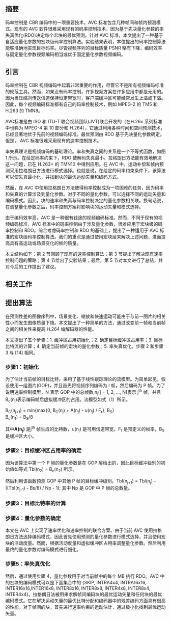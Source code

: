 ## 摘要

码率控制是 CBR 编码中的一项重要技术。AVC 标准包含几种帧间和帧内预测模式。现有的 AVC 软件很难采用现有的码率控制技术，因为基于先决量化参数的率失真优化(RDO)决定每个宏块的最优预测。针对 AVC 标准，本文提出了一种基于自适应量化参数的宏块级码率控制算法。实验结果表明，本位提出的码率控制算法能够准确地实现目标码率。尽管视频序列的目标质量 PSNR 略有下降，编码效率与固定量化参数视频编码相当或优于固定量化参数视频编码。

## 引言

码率控制在 CBR 视频编码中起着非常重要的作用，尽管它不是所有视频编码标准的规范工具。然而，如果没有码率控制，许多视频方案在许多应用中都是无用的。因为当压缩刘传送信道保持恒定带宽时，客户端缓冲区可能经常发生上溢或下溢。因此，每个视频编码标准都有自己的码率控制技术，例如 MPEG-2 的 TM5 和 H.263 的 TMN8。

AVC标准是由 ISO 和 ITU-T 联合视频团队(JVT)联合开发的（在H.26x 系列标准中也称为 MPEG-4 第 10 部分和 H.264），它通过利用各种时间和空间预测技术，已经显著地优于先前的视频编码标准。最优预测由 RDO 基于先决量化参数确定。但是， AVC 标准很难采用现有的速率控制技术。

率失真理论是视频编码的基础理论。率和失真之间的关系是一个不等式函数，如图 1 所示。在给定码率约束下，RDO 使解码失真最小。拉格朗日方法能有效地解决这一问题，已在 H.263+ 的 TMN10 中得到应用。在 AVC 中，运动补偿和帧内预测采用拉格朗日方法进行模式选择。也就是说，在给定的码率约束条件下，该算法可以使失真最小化，并找到块的最优运动矢量和编码方式。

然而，在 AVC 中使用拉格朗日方法使得码率控制成为一项困难的任务，因为码率和失真的计算涉及到量化参数。对于不同的量化参数，可以选择不同的运动矢量和编码模式。因此，块的速率和失真与码率控制决定的量化参数相关联。换句话说，在调整量化参数之后，码率控制方案将影响块的运动矢量和模式选择。

由于编码效率高，AVC 是一种很有钱途的视频编码标准。然而，不同于现有的视频编码标准，AVC 标准中的码率控制由于涉及量化参数，很难应用于宏块级的码率控制和 RDO。综合考虑码率控制和 RDO 的基础上，提出了一种适用于 AVC 标准的宏块级码率控制算法。我们的重点是通过使用宏块层来解决上述问题，进而提高具有高运动或场景变化的帧的质量。

本文结构如下：第 2 节回顾了现有的速率控制算法；第 3 节提出了解决现有速率控制问题的策略；第 4 节给出了实验结果；最后，第 5 节对本文进行了总结，并对今后的工作提出了建议。

## 相关工作

## 提出算法

在预测性差的图像序列中，场景变化、缩放和快速运动可能由于与前一图片的相关性小而发生图像质量下降。本文提出了一种简单的方法，通过改变前一帧和当前帧之间的相关性来提高 H.264 编解码器的性能。

本文提出了五个步骤：1. 缓冲区占用初始化；2. 确定目标缓冲区占用率；3. 目标比特流的计算；4. 确定当前帧的宏块的量化参数；5. 率失真优化。步骤 2 和步骤 3 与 [14] 相同。

### 步骤1：初始化

为了估计当前帧的目标比特，采用了基于线性跟踪理论的流模型。为简单起见，假设使用一组图片(GOP)，并且首先将视频序列编码为 I 帧，然后编码为 P 帧。为了说明速率控制模型，N 表示 GOP 中的总帧数,n<sub>j</sub>(j = 1, 2, ..., N)表示 j<sup>th</sup> 帧，并且 B<sub>c</sub>(n<sub>j</sub>)表示编码帧后虚拟缓冲区的占用。流模型如式（1）所示。

B<sub>C</sub>(n<sub>j+1</sub>) = min{max{0, B<sub>C</sub>(n<sub>j</sub>) + A(n<sub>j</sub>) - u(n<sub>j</sub>) / F<sub>r</sub>}, B<sub>S</sub>}  
B<sub>c</sub>(n<sub>1</sub>) = B<sub>S</sub>/8

其中**A(n<sub>j</sub>)** 是j<sup>th</sup> 帧生成的比特数，u(n<sub>j</sub>) 是可用信道带宽，F<sub>r</sub> 是预定义的帧率，B<sub>S</sub>是缓冲区大小。

### 步骤2：目标缓冲区占用率的确定

因为该算法中第一个 P 帧的量化参数是在 GOP 层给出的，因此目标缓冲级别的初始值如等式 Tbl(n<sub>2</sub>) = B<sub>c</sub>(n<sub>2</sub>) 所示。  

然后利用该函数预测 GOP 中其他 P 帧的目标缓冲级别。Tbl(n<sub>j+1</sub>) = Tbl(n<sub>j</sub>) - ((Tbl(n<sub>j-1</sub>) - Bs/8) / Np - 1); 其中 Np 是 GOP 中 P 帧的总数量。

### 步骤3：目标比特率的计算

### 步骤4：量化参数的确定

本文在 AVC 上实现了速率优化和速率控制的联合方案。由于当前 AVC 使用拉格朗日方法选择编码模式，因此首先使用预测的量化参数进行模式选择，并且使用宏块的活动度量。然而，根据活动度量和虚拟缓冲区占用率调整量化参数。然后利用最终的量化参数对编码模式进行细化。

### 步骤5：率失真优化

然后，通过使用步骤 4，量化参数用于对当前帧中的每个 MB 执行 RDO。AVC 中的宏块的编码模式可以是下面集合中的 {SKIP, INTRA4x4, INTRA16x16, INTER16x16,INTER16x8, INTER8x16, INTER8x8, INTER4x8, INTER8x4, INTER4x4}。拉格朗日法被用来求解帧间编码块的最优运动矢量和任何块的最优编码模式。它在解决运动矢量的最优比特分配和编码器中的残差编码方面具有很高的性能。对于帧间的块，首先进行速率约束的运动估计，通过极小化找到最优运动矢量。
